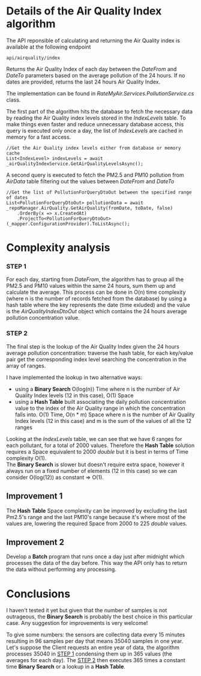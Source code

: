 # Details of the Air Quality Index algorithm

The API reponsible of calculating and returning the Air Quality index is available at the following endpoint

```
api/airquality/index
```

Returns the Air Quality Index of each day between the *DateFrom* and *DateTo* parameters based on the average pollution of the 24 hours. If no dates are provided, returns the last 24 hours Air Quality Index.  

The implementation can be found in *RateMyAir.Services.PollutionService.cs* class.

The first part of the algorithm hits the database to fetch the necessary data by reading the Air Quality index levels stored in the *IndexLevels* table. To make things even faster and reduce unnecessary database access, this query is executed only once a day, the list of *IndexLevels* are cached in memory for a fast access.

```
//Get the Air Quality index levels either from database or memory cache
List<IndexLevel> indexLevels = await _airQualityIndexService.GetAirQualityLevelsAsync();
```

A second query is executed to fetch the PM2.5 and PM10 pollution from *AirData* table filtering out the values between *DateFrom* and *DateTo*

```
//Get the list of PollutionForQueryDtoOut between the specified range of dates
List<PollutionForQueryDtoOut> pollutionData = await _repoManager.AirQuality.GetAirQuality(fromDate, toDate, false)
    .OrderBy(x => x.CreatedAt)
    .ProjectTo<PollutionForQueryDtoOut>(_mapper.ConfigurationProvider).ToListAsync();
```
# Complexity analysis

### STEP 1
For each day, starting from *DateFrom*, the algorithm has to group all the PM2.5 and PM10 values within the same 24 hours, sum them up and calculate the average. This process can be done in O(n) time complexity (where n is the number of records fetched from the database) by using a hash table where the key represents the date (time exluded) and the value is the *AirQualityIndexDtoOut* object which contains the 24 hours average pollution concentration value.  

### STEP 2
The final step is the lookup of the Air Quality Index given the 24 hours average pollution concentration: traverse the hash table, for each key/value pair get the corresponding index level searching the concentration in the array of ranges. 

I have implemented the lookup in two alternative ways: 

* using a **Binary Search** O(log(n)) Time where n is the number of Air Quality Index levels (12 in this case), O(1) Space
* using a **Hash Table** built associating the daily pollution concentration value to the index of the Air Quality range in which the concentration falls into. O(1) Time, O(n * m) Space where n is the number of Air Quality Index levels (12 in this case) and m is the sum of the values of all the 12 ranges

Looking at the *IndexLevels* table, we can see that we have 6 ranges for each pollutant, for a total of 2000 values. Therefore the **Hash Table** solution requires a Space equivalent to 2000 *double* but it is best in terms of Time complexity O(1).  
The **Binary Search** is slower but doesn't require extra space, however it always run on a fixed number of elements (12 in this case) so we can consider O(log(12)) as constant => O(1).

## Improvement 1

The **Hash Table** Space complexity can be improved by excluding the last Pm2.5's range and the last PM10's range because it's where most of the values are, lowering the required Space from 2000 to 225 *double* values. 

## Improvement 2

Develop a **Batch** program that runs once a day just after midnight which processes the data of the day before. This way the API only has to return the data without performing any processing.

# Conclusions

I haven't tested it yet but given that the number of samples is not outrageous, the **Binary Search** is probably the best choice in this particular case. Any suggestion for improvements is very welcome!

To give some numbers: the sensors are collecting data every 15 minutes resulting in 96 samples per day that means 35040 samples in one year. Let's suppose the Client requests an entire year of data, the algorithm processes 35040 in [STEP 1](#step-1) condensing them up in 365 values (the averages for each day). The [STEP 2](#step-2) then executes 365 times a constant time **Binary Search** or a lookup in a **Hash Table**.
